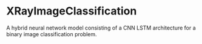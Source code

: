 # XRayImageClassification
A hybrid neural network model consisting of a CNN LSTM architecture for a binary image classification problem.

